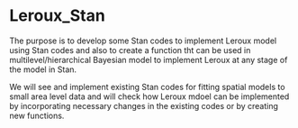 # Leroux_Stan

The purpose is to develop some Stan codes to implement Leroux model using Stan codes and also to create a function tht can be used in multilevel/hierarchical Bayesian model to implement Leroux at any stage of the model in Stan. 

We will see and implement existing Stan codes for fitting spatial models to small area level data and will check how Leroux mdoel can be implemented by incorporating necessary changes in the existing codes or by creating new functions. 

